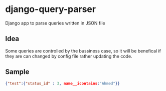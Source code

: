# django-query-parser
Django app to parse queries written in JSON file

## Idea
Some queries are controlled by the bussiness case, so it will be benefical if they are can changed by config file rather updating the code.

## Sample

```json
{"test":{"status_id" : 3, name__icontains:"Ahmed"}}
```
